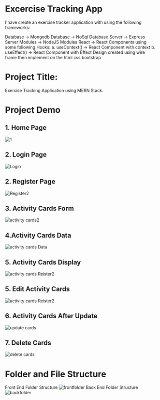 

# Excercise Tracking App
I'have create an exercise tracker application with using the following frameworks:

Database -> Mongodb Database -> NoSql Database Server -> Express Server Modules -> NodeJS Modules React -> React Components using some following Hooks: a. useContext() -> React Component with context b. useEffect() -> React Component with Effect Design created using wire frame then implement on the html css bootstrap

# Project Title:
Exercise Tracking Application using MERN Stack.
# Project Demo
## 1. Home Page
![1](https://github.com/muzammildalia/tracking-app-mern/assets/69090543/954e0239-dae8-4a9e-ac19-5105615e84d7)
## 2. Login Page
![Login](https://github.com/muzammildalia/tracking-app-mern/assets/69090543/ea4302c7-2a41-4d29-94a6-92ddb6930c88)
## 2. Register Page
![Register2](https://github.com/muzammildalia/tracking-app-mern/assets/57299635/c1598029-1dd9-4d2f-8ff8-ef937e76283b)
## 3. Activity Cards Form
![activity cards2](https://github.com/muzammildalia/tracking-app-mern/assets/57299635/aa52f567-0379-40e5-add6-c423c4b14714)
## 4.Activity Cards Data
![activity cards Data](https://github.com/muzammildalia/tracking-app-mern/assets/57299635/0d5b88e7-c942-4b02-ac66-b80f250f3069)
## 5. Activity Cards Display
![activity cards Reister2](https://github.com/muzammildalia/tracking-app-mern/assets/57299635/e973aad9-d9e4-4c09-a5f9-e1721553dd8b)
## 5. Edit Activity Cards 
![activity cards Reister2](https://github.com/muzammildalia/tracking-app-mern/assets/57299635/62dea13e-f7e7-4637-a193-8c8d75f8c8a7)
## 6. Activity Cards After Update
![update cards](https://github.com/muzammildalia/tracking-app-mern/assets/57299635/12cbf642-a1c0-4197-bbad-5ec7bd6145c0)
## 7. Delete Cards
![delete cards](https://github.com/muzammildalia/tracking-app-mern/assets/57299635/2b81d778-8db3-4303-ad3b-10f98a167cfa)
# Folder and File Structure
Front End Folder Structure
![frontfolder](https://github.com/muzammildalia/tracking-app-mern/assets/57299635/9692a5ec-b16e-4644-be6e-3692a2279e8c)
Back End Folder Structure
![backfolder](https://github.com/muzammildalia/tracking-app-mern/assets/57299635/5a971ab9-2041-444c-9b0f-bae0d58024b6)
